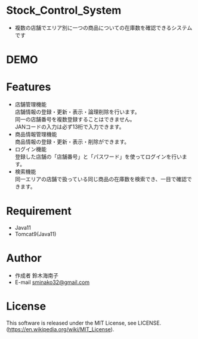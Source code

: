# Stock_Control_System

* 複数の店舗でエリア別に一つの商品についての在庫数を確認できるシステムです

# DEMO



# Features

* 店舗管理機能<br>
店舗情報の登録・更新・表示・論理削除を行います。<br>
同一の店舗番号を複数登録することはできません。<br>
 JANコードの入力は必ず13桁で入力できます。<br>
* 商品情報管理機能<br>
商品情報の登録・更新・表示・削除ができます。<br>
* ログイン機能<br>
登録した店舗の「店舗番号」と「パスワード」を使ってログインを行います。<br>
* 検索機能<br>
同一エリアの店舗で扱っている同じ商品の在庫数を検索でき、一目で確認できます。


# Requirement

* Java11
* Tomcat9(Java11)


# Author

* 作成者
鈴木海南子
* E-mail
sminako32@gmail.com

# License

This software is released under the MIT License, see LICENSE.
(https://en.wikipedia.org/wiki/MIT_License).

